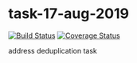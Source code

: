 # task-17-aug-2019
[![Build Status](https://travis-ci.org/ihor-nahuliak/task-17-aug-2019.svg?branch=master)](https://travis-ci.org/ihor-nahuliak/task-17-aug-2019)
[![Coverage Status](https://coveralls.io/repos/github/ihor-nahuliak/task-17-aug-2019/badge.svg?branch=master)](https://coveralls.io/github/ihor-nahuliak/task-17-aug-2019?branch=master)

address deduplication task
